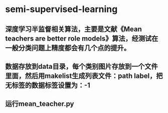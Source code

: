 # semi-supervised-learning
## 深度学习半监督相关算法，主要是文献《Mean teachers are better role models》算法，经测试在一般分类问题上精度都会有几个点的提升。


## 数据存放到data目录，每个类别图片存放到一个文件里面，然后用makelist生成列表文件：path  label，把无标签的数据标签设置为：-1


## 运行mean_teacher.py



